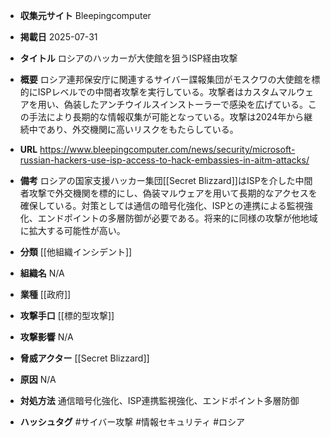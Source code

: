 - **収集元サイト**
Bleepingcomputer

- **掲載日**
2025-07-31

- **タイトル**
ロシアのハッカーが大使館を狙うISP経由攻撃

- **概要**
ロシア連邦保安庁に関連するサイバー諜報集団がモスクワの大使館を標的にISPレベルでの中間者攻撃を実行している。攻撃者はカスタムマルウェアを用い、偽装したアンチウイルスインストーラーで感染を広げている。この手法により長期的な情報収集が可能となっている。攻撃は2024年から継続中であり、外交機関に高いリスクをもたらしている。

- **URL**
https://www.bleepingcomputer.com/news/security/microsoft-russian-hackers-use-isp-access-to-hack-embassies-in-aitm-attacks/

- **備考**
ロシアの国家支援ハッカー集団[[Secret Blizzard]]はISPを介した中間者攻撃で外交機関を標的にし、偽装マルウェアを用いて長期的なアクセスを確保している。対策としては通信の暗号化強化、ISPとの連携による監視強化、エンドポイントの多層防御が必要である。将来的に同様の攻撃が他地域に拡大する可能性が高い。

- **分類**
[[他組織インシデント]]

- **組織名**
N/A

- **業種**
[[政府]]

- **攻撃手口**
[[標的型攻撃]]

- **攻撃影響**
N/A

- **脅威アクター**
[[Secret Blizzard]]

- **原因**
N/A

- **対処方法**
通信暗号化強化、ISP連携監視強化、エンドポイント多層防御

- **ハッシュタグ**
#サイバー攻撃 #情報セキュリティ #ロシア
